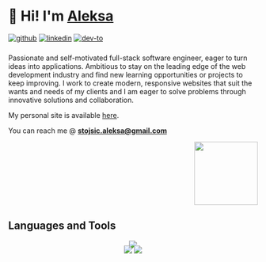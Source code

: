 # 👋 Hi! I'm [Aleksa](https://aleksa.vercel.app)
<a href="https://discord.com/users/220611119297986561" style="display: inline-block;" target="_blank">
  <img src=https://img.shields.io/badge/discord-%2324292e.svg?&style=for-the-badge&logo=discord&logoColor=white alt=github />
</a>
<a href="https://linkedin.com/in/aleksa-stojsic" style="display: inline-block;">
  <img src=https://img.shields.io/badge/linkedin-%231E77B5.svg?&style=for-the-badge&logo=linkedin&logoColor=white alt=linkedin />
</a>
<a href="https://dev.to/aleksa_stojsic" style="display: inline-block;" target="_blank">
  <img src=https://img.shields.io/badge/dev.to-%2324292e.svg?&style=for-the-badge&logo=dev.to&logoColor=white alt=dev-to />
</a>

###
Passionate and self-motivated full-stack software engineer, eager to turn ideas into applications. Ambitious to stay on the leading edge of the web development industry and find new learning opportunities or projects to keep improving. I work to create modern, responsive websites that suit the wants and needs of my clients and I am eager to solve problems through innovative solutions and collaboration.

My personal site is available [here](https://aleksa.vercel.app). 

You can reach me @ **stojsic.aleksa@gmail.com**
<div align="right">
  <img src="https://vignette.wikia.nocookie.net/world-fighters/images/4/46/Bmo-0.png" width="128" height="128" />
</div>

## Languages and Tools  
<p align="center" style="margin-bottom: -20px;">
  <a href="https://skillicons.dev" target="_blank">
    <img src="https://skillicons.dev/icons?i=html,css,tailwind,javascript,react,typescript,next,linux,git,vscode,nodejs,mongo&theme=light" />
  </a>
</p>
<p align="center">
  <a href="https://aleksa.vercel.app" style="display: inline-block;" target="_blank">
    <img src="https://img.shields.io/badge/My-Portfolio-9cf?style=flat-square&logo=firefoxbrowser"/>
  </a>
  <a href="https://www.buymeacoffee.com/aleksa" style="display: inline-block;" target="_blank">
    <img src="https://img.shields.io/badge/Coffee-Time-9cf?style=flat-square&logo=coffeescript"/>
  </a>
</p>
